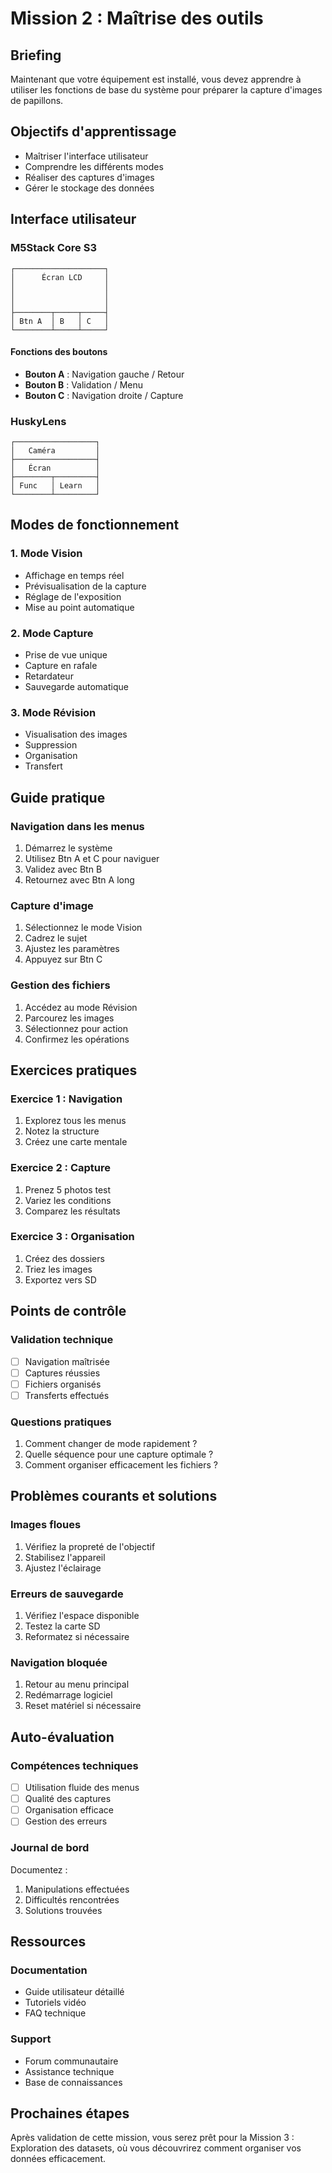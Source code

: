 # Mission 2 : Maîtrise des outils

## Briefing
Maintenant que votre équipement est installé, vous devez apprendre à utiliser les fonctions de base du système pour préparer la capture d'images de papillons.

## Objectifs d'apprentissage
- Maîtriser l'interface utilisateur
- Comprendre les différents modes
- Réaliser des captures d'images
- Gérer le stockage des données

## Interface utilisateur

### M5Stack Core S3

```
┌────────────────────┐
│      Écran LCD     │
│                    │
│                    │
│                    │
├────────┬─────┬─────┤
│ Btn A  │ B   │ C   │
└────────┴─────┴─────┘
```

#### Fonctions des boutons
- **Bouton A** : Navigation gauche / Retour
- **Bouton B** : Validation / Menu
- **Bouton C** : Navigation droite / Capture

### HuskyLens

```
┌──────────────────┐
│   Caméra         │
├──────────────────┤
│   Écran          │
├────────┬─────────┤
│ Func   │ Learn   │
└────────┴─────────┘
```

## Modes de fonctionnement

### 1. Mode Vision
- Affichage en temps réel
- Prévisualisation de la capture
- Réglage de l'exposition
- Mise au point automatique

### 2. Mode Capture
- Prise de vue unique
- Capture en rafale
- Retardateur
- Sauvegarde automatique

### 3. Mode Révision
- Visualisation des images
- Suppression
- Organisation
- Transfert

## Guide pratique

### Navigation dans les menus
1. Démarrez le système
2. Utilisez Btn A et C pour naviguer
3. Validez avec Btn B
4. Retournez avec Btn A long

### Capture d'image
1. Sélectionnez le mode Vision
2. Cadrez le sujet
3. Ajustez les paramètres
4. Appuyez sur Btn C

### Gestion des fichiers
1. Accédez au mode Révision
2. Parcourez les images
3. Sélectionnez pour action
4. Confirmez les opérations

## Exercices pratiques

### Exercice 1 : Navigation
1. Explorez tous les menus
2. Notez la structure
3. Créez une carte mentale

### Exercice 2 : Capture
1. Prenez 5 photos test
2. Variez les conditions
3. Comparez les résultats

### Exercice 3 : Organisation
1. Créez des dossiers
2. Triez les images
3. Exportez vers SD

## Points de contrôle

### Validation technique
- [ ] Navigation maîtrisée
- [ ] Captures réussies
- [ ] Fichiers organisés
- [ ] Transferts effectués

### Questions pratiques
1. Comment changer de mode rapidement ?
2. Quelle séquence pour une capture optimale ?
3. Comment organiser efficacement les fichiers ?

## Problèmes courants et solutions

### Images floues
1. Vérifiez la propreté de l'objectif
2. Stabilisez l'appareil
3. Ajustez l'éclairage

### Erreurs de sauvegarde
1. Vérifiez l'espace disponible
2. Testez la carte SD
3. Reformatez si nécessaire

### Navigation bloquée
1. Retour au menu principal
2. Redémarrage logiciel
3. Reset matériel si nécessaire

## Auto-évaluation

### Compétences techniques
- [ ] Utilisation fluide des menus
- [ ] Qualité des captures
- [ ] Organisation efficace
- [ ] Gestion des erreurs

### Journal de bord
Documentez :
1. Manipulations effectuées
2. Difficultés rencontrées
3. Solutions trouvées

## Ressources

### Documentation
- Guide utilisateur détaillé
- Tutoriels vidéo
- FAQ technique

### Support
- Forum communautaire
- Assistance technique
- Base de connaissances

## Prochaines étapes
Après validation de cette mission, vous serez prêt pour la Mission 3 : Exploration des datasets, où vous découvrirez comment organiser vos données efficacement.
